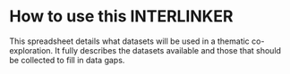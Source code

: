 # How to use this INTERLINKER

This spreadsheet details what datasets will be used in a thematic co-exploration. It fully describes the datasets available and those that should be collected to fill in data gaps.